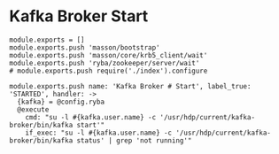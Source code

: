 
# Kafka Broker Start

    module.exports = []
    module.exports.push 'masson/bootstrap'
    module.exports.push 'masson/core/krb5_client/wait'
    module.exports.push 'ryba/zookeeper/server/wait'
    # module.exports.push require('./index').configure

    module.exports.push name: 'Kafka Broker # Start', label_true: 'STARTED', handler: ->
      {kafka} = @config.ryba
      @execute
        cmd: "su -l #{kafka.user.name} -c '/usr/hdp/current/kafka-broker/bin/kafka start'"
        if_exec: "su -l #{kafka.user.name} -c '/usr/hdp/current/kafka-broker/bin/kafka status' | grep 'not running'"
